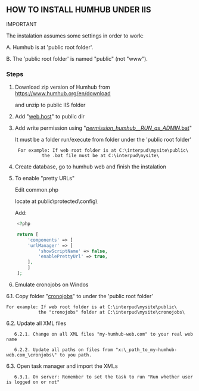 ## HOW TO INSTALL HUMHUB UNDER IIS 

IMPORTANT

The instalation assumes some settings in order to work:

   A. Humhub is at 'public root folder'.

   B. The 'public root folder' is named "public" (not "www").



### Steps

1. Download zip version of Humhub from https://www.humhub.org/en/download

   and unzip to public IIS folder



2. Add "[web.host](https://github.com/Buliwyfa/humhub_windows_installation/blob/master/web.config)" to public dir



3. Add write permission using  "[_permission_humhub__RUN_as_ADMIN_.bat](https://github.com/Buliwyfa/humhub_windows_installation/blob/master/_permission_humhub__RUN_as_ADMIN_.bat)"
   
   It must be a folder run/execute from folder under the 'public root folder'
   
        For example: If web root folder is at C:\interpud\mysite\public\
	             the .bat file must be at C:\interpud\mysite\


4. Create database, go to humhub web and finish the instalation



5. To enable "pretty URLs"

     Edit
	        common.php

     locate at
	        public\protected\config\

     Add:

```php
	<?php

	return [
	    'components' => [
		'urlManager' => [
		    'showScriptName' => false,
		    'enablePrettyUrl' => true,
		],
	    ]
	];
```

6. Emulate cronojobs on Windos

  6.1. Copy folder "[cronojobs](https://github.com/Buliwyfa/humhub_windows_installation/blob/master/cronojobs/)"
   to under the 'public root folder'
   
	For example: If web root folder is at C:\interpud\mysite\public\
	            the "cronojobs" folder at C:\interpud\mysite\cronojobs\

  
  6.2. Update all XML files
  
       6.2.1. Change on all XML files "my-humhub-web.com" to your real web name
  
       6.2.2. Update all paths on files from "x:\_path_to_my-humhub-web.com_\cronjobs\" to you path.


  6.3. Open task manager and import the XMLs
  
       6.3.1. On server: Remember to set the task to run "Run whether user is logged on or not"




